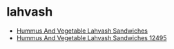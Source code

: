 # lahvash

 * [Hummus And Vegetable Lahvash Sandwiches](../../index/h/hummus-and-vegetable-lahvash-sandwiches-12495.json)
 * [Hummus And Vegetable Lahvash Sandwiches 12495](../../index/h/hummus-and-vegetable-lahvash-sandwiches-12495.json)
